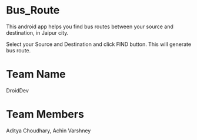 Bus_Route
=========
This android app helps you find bus routes between your source and destination, in Jaipur city.

Select your Source and Destination and click FIND button.
This will generate bus route.

Team Name
=========
DroidDev

Team Members
===========
Aditya Choudhary,
Achin Varshney
